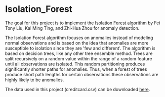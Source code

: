 # Isolation_Forest

The goal for this project is to implement the [Isolation Forest algorithm](http://citeseerx.ist.psu.edu/viewdoc/download?doi=10.1.1.673.5779&rep=rep1&type=pdf) by Fei Tony Liu, Kai Ming Ting, and Zhi-Hua Zhou for anomaly detection. 

The Isolation Forest algorithm focuses on anomalies instead of modeling normal observations and is based on the idea that anomalies are more susceptible to isolation since they are 'few and different'. The algorithm is based on decision trees, like any other tree ensemble method. Trees are split recursively on a random value within the range of a random feature until all observations are isolated.  This random partitioning produces significantly shorter paths for anomalies. Thus, when a forest of trees produce short path lengths for certain observations these observations are highly likely to be anomalies.

The data used in this project (creditcard.csv) can be downloaded [here](https://www.kaggle.com/mlg-ulb/creditcardfraud).

